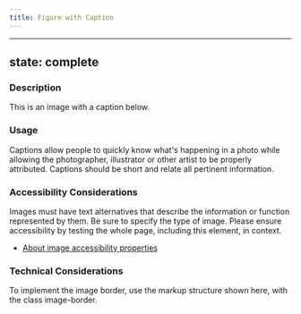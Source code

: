 ```yaml
---
title: Figure with Caption
---
```


---
state: complete
---

### Description
This is an image with a caption below.

### Usage
Captions allow people to quickly know what's happening in a photo while allowing the photographer, illustrator or other artist to be properly attributed. Captions should be short and relate all pertinent information.

### Accessibility Considerations
Images must have text alternatives that describe the information or function represented by them. Be sure to specify the type of image. Please ensure accessibility by testing the whole page, including this element, in context.

* <a href="https://www.w3.org/WAI/tutorials/images/">About image accessibility properties</a>

<!-- ### SEO Considerations
This section is left intentionally blank and is for future consideration. -->

### Technical Considerations
To implement the image border, use the markup structure shown here, with the class image-border.
